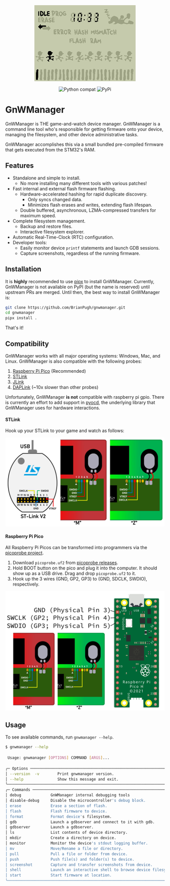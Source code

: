 <div align="center">
  <img src="https://github.com/BrianPugh/gnwmanager/blob/main/assets/screenshot.png">
</div>

<div align="center">

![Python compat](https://img.shields.io/badge/>=python-3.8-blue.svg)
![PyPi](https://img.shields.io/pypi/v/gnwmanager.svg)

</div>

# GnWManager

GnWManager is THE game-and-watch device manager. GnWManager is a command line tool
who's responsible for getting firmware onto your device, managing the filesystem,
and other device administrative tasks.

GnWManager accomplishes this via a small bundled pre-compiled firmware that gets
executed from the STM32's RAM.

## Features

* Standalone and simple to install.
    * No more installing many different tools with various patches!
* Fast internal and external flash firmware flashing.
    * Hardware-accelerated hashing for rapid duplicate discovery.
        * Only syncs changed data.
        * Minimizes flash erases and writes, extending flash lifespan.
    * Double buffered, asynchronous, LZMA-compressed transfers for maximum speed.
* Complete filesystem management.
    * Backup and restore files.
    * Interactive filesystem explorer.
* Automatic Real-Time-Clock (RTC) configuration.
* Developer tools:
    * Easily monitor device ``printf`` statements and launch GDB sessions.
    * Capture screenshots, regardless of the running firmware.

## Installation

It is **highly** recommended to use [pipx](https://pypa.github.io/pipx/installation/) to install GnWManager.
Currently, GnWManager is not available on PyPI (but the name is reserved) until upstream PRs are merged.
Until then, the best way to install GnWManager is:

```bash
git clone https://github.com/BrianPugh/gnwmanager.git
cd gnwmanager
pipx install .
```

That's it!

## Compatibility
GnWManager works with all major operating systems: Windows, Mac, and Linux.
GnWManager is also compatible with the following probes:

1. [Raspberry Pi Pico](https://www.raspberrypi.com/products/raspberry-pi-pico/) (Recommended)
2. [STLink](https://www.st.com/en/development-tools/st-link-v2.html)
3. [JLink](https://www.segger.com/products/debug-probes/j-link/#models)
4. [DAPLink](https://daplink.io) (~10x slower than other probes)

Unfortunately, GnWManager **is not** compatible with raspberry pi gpio.
There is currently an effort to add support in [pyocd](https://github.com/pyocd/pyOCD), the underlying library that GnWManager uses for hardware interactions.


#### STLink
Hook up your STLink to your game and watch as follows:

<div align="center">
  <img width=512 src="https://github.com/BrianPugh/gnwmanager/blob/main/assets/stlinkv2.png">
</div>


#### Raspberry Pi Pico

All Raspberry Pi Picos can be transformed into programmers via the [picoprobe project](https://github.com/raspberrypi/picoprobe).

1. Download `picoprobe.uf2` from [picoprobe releases](https://github.com/raspberrypi/picoprobe/releases).
2. Hold BOOT button on the  pico and plug it into the computer. It should show up as a USB drive. Drag and drop `picoprobe.uf2` to it.
3. Hook up the 3 wires (GND, GP2, GP3) to (GND, SDCLK, SWDIO), respectively.

<div align="center">
  <img width=512 src="https://github.com/BrianPugh/gnwmanager/blob/main/assets/pi-pico.png">
</div>


## Usage
To see available commands, run `gnwmanager --help`.

```bash
$ gnwmanager --help

 Usage: gnwmanager [OPTIONS] COMMAND [ARGS]...

╭─ Options ──────────────────────────────────────────────────────────────────────────────╮
│ --version  -v        Print gnwmanager version.                                         │
│ --help               Show this message and exit.                                       │
╰────────────────────────────────────────────────────────────────────────────────────────╯
╭─ Commands ─────────────────────────────────────────────────────────────────────────────╮
│ debug             GnWManager internal debugging tools                                  │
│ disable-debug     Disable the microcontroller's debug block.                           │
│ erase             Erase a section of flash.                                            │
│ flash             Flash firmware to device.                                            │
│ format            Format device's filesystem.                                          │
│ gdb               Launch a gdbserver and connect to it with gdb.                       │
│ gdbserver         Launch a gdbserver.                                                  │
│ ls                List contents of device directory.                                   │
│ mkdir             Create a directory on device.                                        │
│ monitor           Monitor the device's stdout logging buffer.                          │
│ mv                Move/Rename a file or directory.                                     │
│ pull              Pull a file or folder from device.                                   │
│ push              Push file(s) and folder(s) to device.                                │
│ screenshot        Capture and transfer screenshots from device.                        │
│ shell             Launch an interactive shell to browse device filesystem.             │
│ start             Start firmware at location.                                          │
╰────────────────────────────────────────────────────────────────────────────────────────╯
```

